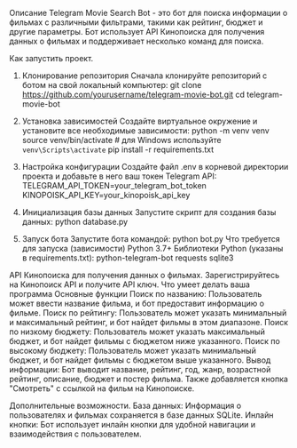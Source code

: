 Описание
Telegram Movie Search Bot - это бот для поиска информации о фильмах с различными фильтрами, такими как рейтинг, бюджет и другие параметры. Бот использует API Кинопоиска для получения данных о фильмах и поддерживает несколько команд для поиска.

Как запустить проект.
1. Клонирование репозитория
Сначала клонируйте репозиторий с ботом на свой локальный компьютер:
git clone https://github.com/yourusername/telegram-movie-bot.git
cd telegram-movie-bot

2. Установка зависимостей
Создайте виртуальное окружение и установите все необходимые зависимости:
python -m venv venv
source venv/bin/activate   # для Windows используйте `venv\Scripts\activate`
pip install -r requirements.txt

3. Настройка конфигурации
Создайте файл .env в корневой директории проекта и добавьте в него ваш токен Telegram API:
TELEGRAM_API_TOKEN=your_telegram_bot_token
KINOPOISK_API_KEY=your_kinopoisk_api_key

4. Инициализация базы данных
Запустите скрипт для создания базы данных:
python database.py

5. Запуск бота
Запустите бота командой:
python bot.py
Что требуется для запуска (зависимости)
Python 3.7+
Библиотеки Python (указаны в requirements.txt):
python-telegram-bot
requests
sqlite3

API Кинопоиска для получения данных о фильмах. Зарегистрируйтесь на Кинопоиск API и получите API ключ.
Что умеет делать ваша программа
Основные функции
Поиск по названию: Пользователь может ввести название фильма, и бот предоставит информацию о фильме.
Поиск по рейтингу: Пользователь может указать минимальный и максимальный рейтинг, и бот найдет фильмы в этом диапазоне.
Поиск по низкому бюджету: Пользователь может указать максимальный бюджет, и бот найдет фильмы с бюджетом ниже указанного.
Поиск по высокому бюджету: Пользователь может указать минимальный бюджет, и бот найдет фильмы с бюджетом выше указанного.
Вывод информации: Бот выводит название, рейтинг, год, жанр, возрастной рейтинг, описание, бюджет и постер фильма. Также добавляется кнопка "Смотреть" с ссылкой на фильм на Кинопоиске.

Дополнительные возможности.
База данных: Информация о пользователях и фильмах сохраняется в базе данных SQLite.
Инлайн кнопки: Бот использует инлайн кнопки для удобной навигации и взаимодействия с пользователем.
